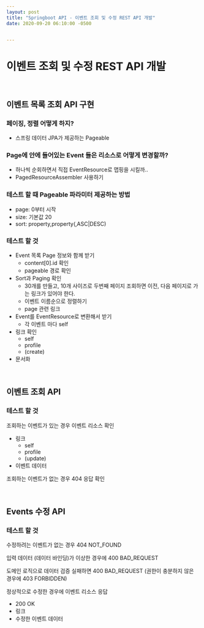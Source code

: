 ```yaml
---
layout: post
title: "Springboot API - 이벤트 조회 및 수정 REST API 개발"
date: 2020-09-20 06:10:00 -0500


---
```




# 이벤트 조회 및 수정 REST API 개발

<br/>

## 이벤트 목록 조회 API 구현

### 페이징, 정렬 어떻게 하지?
- 스프링 데이터 JPA가 제공하는 Pageable

### Page<Event>에 안에 들어있는 Event 들은 리소스로 어떻게 변경할까?
- 하나씩 순회하면서 직접 EventResource로 맵핑을 시킬까..
- PagedResourceAssembler<T> 사용하기

### 테스트 할 때 Pageable 파라미터 제공하는 방법
- page: 0부터 시작
- size: 기본값 20
- sort: property,property(,ASC|DESC)

### 테스트 할 것
- Event 목록 Page 정보와 함께 받기
  - content[0].id 확인
  - pageable 경로 확인
- Sort과 Paging 확인
  - 30개를 만들고, 10개 사이즈로 두번째 페이지 조회하면 이전, 다음 페이지로 가는 링크가 있어야 한다.
  - 이벤트 이름순으로 정렬하기
  - page 관련 링크
- Event를 EventResource로 변환해서 받기
  - 각 이벤트 마다 self
- 링크 확인
  - self
  - profile
  - (create)
- 문서화

<br/>

## 이벤트 조회 API

### 테스트 할 것
조회하는 이벤트가 있는 경우 이벤트 리소스 확인
- 링크
  - self
  - profile
  - (update)
- 이벤트 데이터

조회하는 이벤트가 없는 경우 404 응답 확인 

<br/>

## Events 수정 API

### 테스트 할 것

수정하려는 이벤트가 없는 경우 404 NOT_FOUND

입력 데이터 (데이터 바인딩)가 이상한 경우에 400 BAD_REQUEST

도메인 로직으로 데이터 검증 실패하면 400 BAD_REQUEST 
(권한이 충분하지 않은 경우에 403 FORBIDDEN)

정상적으로 수정한 경우에 이벤트 리소스 응답
- 200 OK
- 링크
- 수정한 이벤트 데이터


